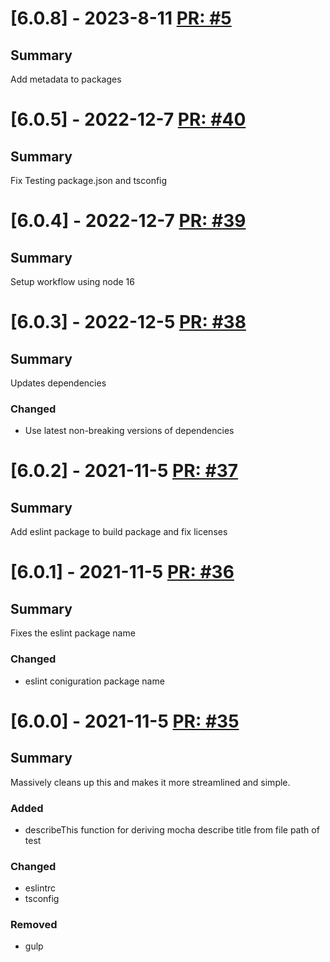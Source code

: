 # [6.0.8] - 2023-8-11 [PR: #5](https://github.com/woksin-org/TypeScript.Build/pull/5)
## Summary

Add metadata to packages


# [6.0.5] - 2022-12-7 [PR: #40](https://github.com/dolittle/TypeScript.Build/pull/40)
## Summary

Fix Testing package.json and tsconfig


# [6.0.4] - 2022-12-7 [PR: #39](https://github.com/dolittle/TypeScript.Build/pull/39)
## Summary

Setup workflow using node 16


# [6.0.3] - 2022-12-5 [PR: #38](https://github.com/dolittle/TypeScript.Build/pull/38)
## Summary

Updates dependencies

### Changed

- Use latest non-breaking versions of dependencies


# [6.0.2] - 2021-11-5 [PR: #37](https://github.com/dolittle/TypeScript.Build/pull/37)
## Summary

Add eslint package to build package and fix licenses


# [6.0.1] - 2021-11-5 [PR: #36](https://github.com/dolittle/TypeScript.Build/pull/36)
## Summary

Fixes the eslint package name

### Changed

- eslint coniguration package name


# [6.0.0] - 2021-11-5 [PR: #35](https://github.com/dolittle/TypeScript.Build/pull/35)
## Summary

Massively cleans up this and makes it more streamlined and simple.

### Added

- describeThis function for deriving mocha describe title from file path of test

### Changed

- eslintrc
- tsconfig


### Removed

- gulp


